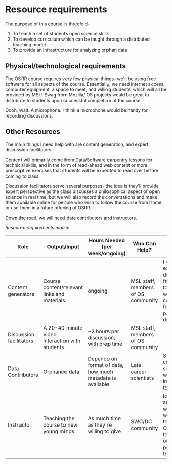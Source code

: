 # Resource requirements #


The purpose of this course is threefold- 
1. To teach a set of students open science skills
2. To develop curriculum which can be taught through a distributed teaching model
3. To provide an infrastructure for analyzing orphan data

## Physical/technological requirements ##
The OSRR course requires very few physical things- we'll be using free software for all aspects of the course. Essentially, we need internet access, computer equipment, a space to meet, and willing students, which will all be provided by MSU. Swag from Mozilla/ OS projects would be great to distribute to students upon successful completion of the course

Oooh, wait. A microphone. I think a microphone would be handy for recording discussions.

## Other Resources ##

The main things I need help with are content generation, and expert discussion facilitators. 

Content will primarily come from Data/Software carpentry lessons for technical skills, and in the form of read-ahead web content or more prescriptive exercises that students will be expected to read over before coming to class.

Discussion facilitators serve several purposes- the idea is they'll provide expert perspective as the class discusses a philosophical aspect of open science in real time, but we will also record the conversations and make them available online for people who wish to follow the course from home, or use them in a future offering of OSRR.

Down the road, we will need data contributors and instructors.

*Resource requirements matrix*


Role | Output/Input | Hours Needed (per week/ongoing) | Who Can Help? | Notes
---- |------------- | ------------ | ------------- | -----
Content generators| Course content/relevant links and materials| ongoing | MSL staff, members of OS community | I will ask expert discussion facilitators to help out with content for their particular discussion
Discussion facilitators | A 20-40 minute video interaction with students |~2 hours per discussion, with prep time|MSL staff, members of OS community|
Data Contributors| Orphaned data|Depends on format of data, how much metadata is available| Late career scientists| Should create a simple web interface to recruit
Instructor | Teaching the course to new young minds| As much time as they're willing to give| SWC/DC community|Ideally, anyone who wants to teach OSRR can take up all or a portion of the course

